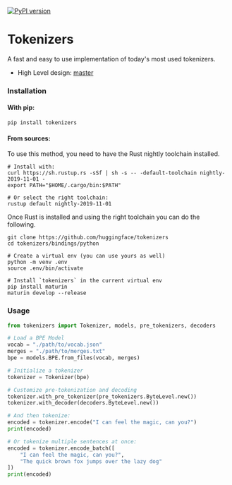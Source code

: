 [![PyPI version](https://badge.fury.io/py/tokenizers.svg)](https://badge.fury.io/py/tokenizers)

# Tokenizers

A fast and easy to use implementation of today's most used tokenizers.

 - High Level design: [master](https://github.com/huggingface/tokenizers)

### Installation

#### With pip:
```
pip install tokenizers
```

#### From sources:

To use this method, you need to have the Rust nightly toolchain installed.
```
# Install with:
curl https://sh.rustup.rs -sSf | sh -s -- -default-toolchain nightly-2019-11-01 -
export PATH="$HOME/.cargo/bin:$PATH"

# Or select the right toolchain:
rustup default nightly-2019-11-01
```

Once Rust is installed and using the right toolchain you can do the following.
```
git clone https://github.com/huggingface/tokenizers
cd tokenizers/bindings/python

# Create a virtual env (you can use yours as well)
python -m venv .env
source .env/bin/activate

# Install `tokenizers` in the current virtual env
pip install maturin
maturin develop --release
```

### Usage

```python
from tokenizers import Tokenizer, models, pre_tokenizers, decoders

# Load a BPE Model
vocab = "./path/to/vocab.json"
merges = "./path/to/merges.txt"
bpe = models.BPE.from_files(vocab, merges)

# Initialize a tokenizer
tokenizer = Tokenizer(bpe)

# Customize pre-tokenization and decoding
tokenizer.with_pre_tokenizer(pre_tokenizers.ByteLevel.new())
tokenizer.with_decoder(decoders.ByteLevel.new())

# And then tokenize:
encoded = tokenizer.encode("I can feel the magic, can you?")
print(encoded)

# Or tokenize multiple sentences at once:
encoded = tokenizer.encode_batch([
	"I can feel the magic, can you?",
	"The quick brown fox jumps over the lazy dog"
])
print(encoded)
```
